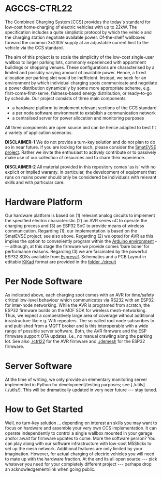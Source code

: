 AGCCS-CTRL22
============

The Combined Charging System [CCS] provides the today's standard for low-cost
home-charging of electric vehicles with up to 22kW. The specification includes a quite simplistic
protocol by which the vehicle and the charging station negotiate available power. Of-the-shelf
wallboxes forward the common 3x230V supply at an adjustable current limit to
the vehicle via the CCS standard.

The aim of this project is to scale the simplicity of the low-cost single-user wallbox to
larger parking lots, commonly experienced with appartment buildings or shopping venues.
These configurations are characterised by a limited and possibly varying amount of available power.
Hence, a fixed allocation per parking slot would be inefficient. Instead, we seek for an environment
by which individual charging spots communicate and negotiate a power distribution dynamically by some
more appropriate scheme, e.g. first-come-first-serve, fairness-based energy distribution, or
ready-to-go by schedule. Our project consists of three main components

- a hardware platform to implement relevant sections of the CCS standard
- a per node software environment to extablish a communication network
- a centralised server for power allocation and monitoring purposes

All three components are open source and can be hence adapted to best fit a
variety of application scenarios.


**DISCLAIMER-1** We do not provide a turn-key solution and do not plan to do so in near future.
If you are looking for such, please consider the [SmatEVSE project](https://github.com/SmartEVSE).
Rather we invite the enthusiast to actively contribute or to passively make use of our
collection of resources and to share their experience.


**DISCLAIMER-2** All material provided in this repository comes 'as is' with no explicit or implied
waranty. In particular, the development of equipment that runs on mains power should only be considered
be individuals with relevant skills and with particular care.



# Hardware Platform

Our hardware platform is based on (1) relevant analog circuits to implement the specified electric
characteristic (2) an AVR series uC to operate the charging process and (3) an ESP32 SoC to provide
means of wireless communication. Regarding (1), our implementation is based on the SmatEVSE project; see
also above. Regarding (2) we opted for AVR as this implies the option to conveniently program within the
[Arduino environment](https://www.arduino.cc) --- although, at this stage the firmware we provide comes
'bare bone' for performance reasons. Regarding (3) we are fascinated by the powerful ESP32 SDKs
available from [Espressif](https://github.com/espressif). Schematics and a PCB Layout in editable
[KiKad](https://kicad.org) format are provided in the [folder ./circuit](./circuit/)


# Per Node Software

As indicated above, each charging spot comes with an AVR for time/safety critical low-level
behaviour which communicates via RS232 with an ESP32 for inter-node networking. While the AVR
is programed from scratch, the ESP32 firmware builds on the MDF SDK for wireless mesh-networking.
Thus, we expect a comperatively large area of coverage without additional inrastructure
like e.g. Wifi repeaters. The so called root node subscribes to and published from a
MQTT broker and is this interoperable with a wide range of possible server software.
Both, the AVR firmware and the ESP firmware support OTA updates, i.e., no manual crawling
along the parking lot. See also [./ctrl22](./ctrl22/) for the AVR firmware and [./demesh](./demsh/)
for the ESP32 firmware.


# Server Software

At the time of writing, we only provide an elementary monitoring server implemented in Python
for development/testing purposes; see [./utils](./utils/]. This will be dramatically updated in very neer future
--- stay tuned.



# How to Get Started

Well, no turn-key solution ... depending on interest an skills you may want to focus on hardware
and assemble your very own CCS implementation. It can operate independently to control a single
wallbox mounted in your garage and/or await for firmware updates to come. More the software person?
You can play along with our software infrastructure with low-cost M5Sticks to set up the mesh network.
Additional features are only limited by your imagination. However, for actual charging of electric
vehicles you will need to mate up with the hardware fraction. At the end its all open source ---
pick whatever you need for your completely different project --- perhaps drop an acknowledgement/link
when going public.



